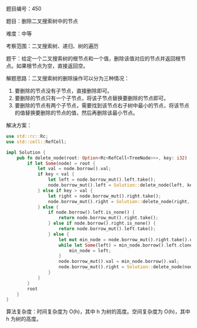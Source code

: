 题目编号：450

题目：删除二叉搜索树中的节点

难度：中等

考察范围：二叉搜索树、递归、树的遍历

题干：给定一个二叉搜索树的根节点和一个值，删除该值对应的节点并返回根节点。如果根节点为空，直接返回空。

解题思路：二叉搜索树的删除操作可以分为三种情况：

1. 要删除的节点没有子节点，直接删除即可。
2. 要删除的节点只有一个子节点，将该子节点替换要删除的节点即可。
3. 要删除的节点有两个子节点，需要找到该节点右子树中最小的节点，将该节点的值替换要删除的节点的值，然后再删除该最小节点。

解决方案：

```rust
use std::rc::Rc;
use std::cell::RefCell;

impl Solution {
    pub fn delete_node(root: Option<Rc<RefCell<TreeNode>>>, key: i32) -> Option<Rc<RefCell<TreeNode>>> {
        if let Some(node) = root {
            let val = node.borrow().val;
            if key < val {
                let left = node.borrow_mut().left.take();
                node.borrow_mut().left = Solution::delete_node(left, key);
            } else if key > val {
                let right = node.borrow_mut().right.take();
                node.borrow_mut().right = Solution::delete_node(right, key);
            } else {
                if node.borrow().left.is_none() {
                    return node.borrow_mut().right.take();
                } else if node.borrow().right.is_none() {
                    return node.borrow_mut().left.take();
                } else {
                    let mut min_node = node.borrow_mut().right.take().unwrap();
                    while let Some(left) = min_node.borrow().left.clone() {
                        min_node = left;
                    }
                    node.borrow_mut().val = min_node.borrow().val;
                    node.borrow_mut().right = Solution::delete_node(node.borrow_mut().right.clone(), min_node.borrow().val);
                }
            }
        }
        root
    }
}
```

算法复杂度：时间复杂度为 O(h)，其中 h 为树的高度。空间复杂度为 O(h)，其中 h 为树的高度。